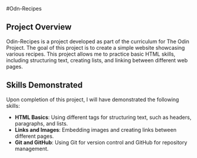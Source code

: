 #Odn-Recipes

## Project Overview
Odin-Recipes is a project developed as part of the curriculum for The Odin Project. The goal of this project is to create a simple website showcasing various recipes. This project allows me to practice basic HTML skills, including structuring text, creating lists, and linking between different web pages.

## Skills Demonstrated
Upon completion of this project, I will have demonstrated the following skills:
- **HTML Basics**: Using different tags for structuring text, such as headers, paragraphs, and lists.
- **Links and Images**: Embedding images and creating links between different pages.
- **Git and GitHub**: Using Git for version control and GitHub for repository management.

